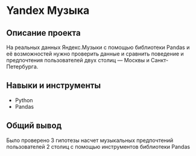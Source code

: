 # Yandex Музыка

## Описание проекта
На реальных данных Яндекс.Музыки c помощью библиотеки Pandas и её возможностей нужно проверить данные и сравнить поведение и предпочтения пользователей двух столиц — Москвы и Санкт-Петербурга.

## Навыки и инструменты
- Python
- Pandas

## Общий вывод
Было проверено 3 гипотезы насчет музыкальных предпочтений пользователей 2 столиц с помощью инструментов библиотеки Pandas
